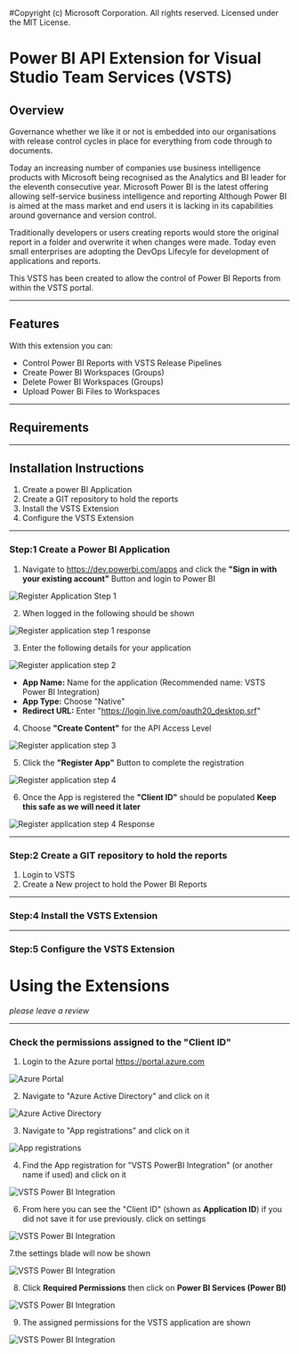 #Copyright (c) Microsoft Corporation. All rights reserved. Licensed under the MIT License.
# Power BI API Extension for Visual Studio Team Services (VSTS)

## Overview
Governance whether we like it or not is embedded into our organisations with release control cycles in place for everything from code through to documents.
  
Today an increasing number of companies use business intelligence products with Microsoft being recognised as the Analytics and BI leader for the eleventh consecutive year.
Microsoft Power BI is the latest offering allowing self-service business intelligence and reporting
Although Power BI is aimed at the mass market and end users it is lacking in its capabilities around governance and version control.

Traditionally developers or users creating reports would store the original report in a folder and overwrite it when changes were made.  Today even small enterprises are adopting the DevOps Lifecyle for development of applications and reports.

This VSTS has been created to allow the control of Power BI Reports from within the VSTS portal.
***

## Features
With this extension you can:
* Control Power BI Reports with VSTS Release Pipelines
* Create Power BI Workspaces (Groups)
* Delete Power BI Workspaces (Groups)
* Upload Power Bi Files to Workspaces
***

## Requirements

***

## Installation Instructions
1. Create a power BI Application
2. Create a GIT repository to hold the reports
4. Install the VSTS Extension
5. Configure the VSTS Extension
***

### Step:1 Create a Power BI Application
1. Navigate to https://dev.powerbi.com/apps and click the **"Sign in with your existing account"** Button and login to Power BI

![Register Application Step 1](../VSTS%20Extension/images/RegisterApplication/RegisterApplication1.png)

2. When logged in the following should be shown

![Register application step 1 response](../VSTS%20Extension/images/RegisterApplication/RegisterApplication2.png)

3. Enter the following details for your application

![Register application step 2](../VSTS%20Extension/images/RegisterApplication/RegisterApplication3.png)
* **App Name:** Name for the application (Recommended name: VSTS Power BI Integration)
* **App Type:** Choose "Native"
* **Redirect URL:** Enter "https://login.live.com/oauth20_desktop.srf"

4. Choose **"Create Content"** for the API Access Level

![Register application step 3](../VSTS%20Extension/images/RegisterApplication/RegisterApplication4.png)

5. Click the **"Register App"** Button to complete the registration

![Register application step 4](../VSTS%20Extension/images/RegisterApplication/RegisterApplication5.png)

6. Once the App is registered the **"Client ID"** should be populated __Keep this safe as we will need it later__

![Register application step 4 Response](../VSTS%20Extension/images/RegisterApplication/RegisterApplication6.png)
***

### Step:2 Create a GIT repository to hold the reports
1.	Login to VSTS
2.	Create a New project to hold the Power BI Reports

***

### Step:4 Install the VSTS Extension

***
### Step:5 Configure the VSTS Extension


# Using the Extensions
*please leave a review*
***

### Check the permissions assigned to the "Client ID"
1. Login to the Azure portal https://portal.azure.com

![Azure Portal](../VSTS%20Extension/images/AzureAD/AzureAD0.png)

2. Navigate to "Azure Active Directory" and click on it

![Azure Active Directory](../VSTS%20Extension/images/AzureAD/AzureAD1.png)

3. Navigate to "App registrations" and click on it

![App registrations](../VSTS%20Extension/images/AzureAD/AzureAD2.png)

4. Find the App registration for "VSTS PowerBI Integration" (or another name if used) and click on it

![VSTS Power BI Integration](../VSTS%20Extension/images/AzureAD/AzureAD3.png)

6. From here you can see the "Client ID" (shown as **Application ID**) if you did not save it for use previously. click on settings


![VSTS Power BI Integration](../VSTS%20Extension/images/AzureAD/AzureAD4.png)

7.the settings blade will now be shown

![VSTS Power BI Integration](../VSTS%20Extension/images/AzureAD/AzureAD5.png)

8. Click **Required Permissions** then click on **Power BI Services (Power BI)**

![VSTS Power BI Integration](../VSTS%20Extension/images/AzureAD/AzureAD8.png)

9. The assigned permissions for the VSTS application are shown

![VSTS Power BI Integration](../VSTS%20Extension/images/AzureAD/AzureAD9.png)



